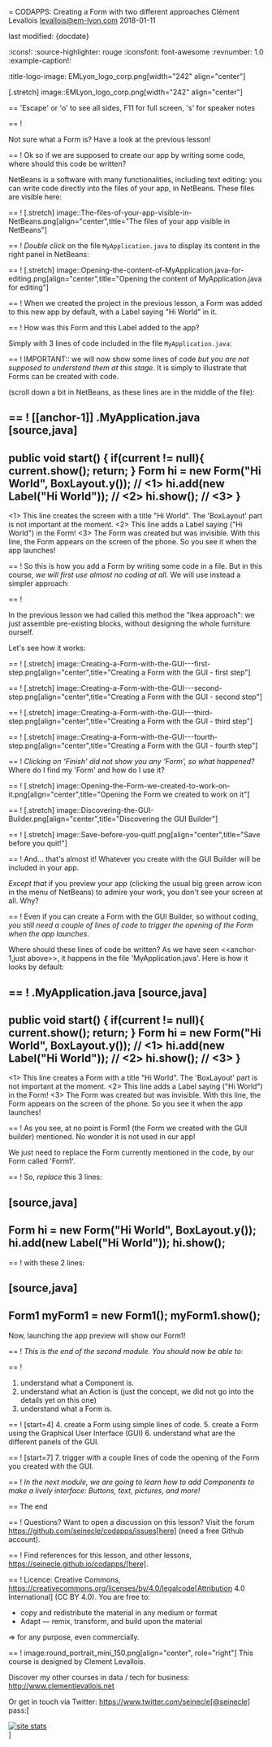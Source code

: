 = CODAPPS: Creating a Form with two different approaches
Clément Levallois <levallois@em-lyon.com>
2018-01-11

last modified: {docdate}

:icons!:
:source-highlighter: rouge
:iconsfont:   font-awesome
:revnumber: 1.0
:example-caption!:


:title-logo-image: EMLyon_logo_corp.png[width="242" align="center"]

[.stretch]
image::EMLyon_logo_corp.png[width="242" align="center"]


==  'Escape' or 'o' to see all sides, F11 for full screen, 's' for speaker notes


==  !

Not sure what a Form is? Have a look at the previous lesson!

==  !
Ok so if we are supposed to create our app by writing some code, where should this code be written?

NetBeans is a software with many functionalities, including text editing: you can write code directly into the files of your app, in NetBeans. These files are visible here:

==  !
[.stretch]
image::The-files-of-your-app-visible-in-NetBeans.png[align="center",title="The files of your app visible in NetBeans"]


==  !
*Double click* on the file `MyApplication.java` to display its content in the right panel in NetBeans:

==  !
[.stretch]
image::Opening-the-content-of-MyApplication.java-for-editing.png[align="center",title="Opening the content of MyApplication.java for editing"]


==  !
When we created the project in the previous lesson, a Form was added to this new app by default, with a Label saying "Hi World" in it.

==  !
How was this Form and this Label added to the app?

Simply with 3 lines of code included in the file `MyApplication.java`:

==  !
IMPORTANT:: we will now show some lines of code *but you are not supposed to understand them at this stage*. It is simply to illustrate that Forms can be created with code.

(scroll down a bit in NetBeans, as these lines are in the middle of the file):


==  !
[[anchor-1]]
.MyApplication.java
[source,java]
----
public void start() {
    if(current != null){
        current.show();
        return;
    }
    Form hi = new Form("Hi World", BoxLayout.y()); // <1>
    hi.add(new Label("Hi World")); // <2>
    hi.show(); // <3>
}
----
<1> This line creates the screen with a title "Hi World". The 'BoxLayout' part is not important at the moment.
<2> This line adds a Label saying ("Hi World") in the Form!
<3> The Form was created but was invisible. With this line, the Form appears on the screen of the phone. So you see it when the app launches!


==  !
So this is how you add a Form by writing some code in a file. But in this course, *we will first use almost no coding at all*. We will use instead a simpler approach:

==  !

In the previous lesson we had called this method the "Ikea approach": we just assemble pre-existing blocks, without designing the whole furniture ourself.

Let's see how it works:

==  !
[.stretch]
image::Creating-a-Form-with-the-GUI---first-step.png[align="center",title="Creating a Form with the GUI - first step"]


==  !
[.stretch]
image::Creating-a-Form-with-the-GUI---second-step.png[align="center",title="Creating a Form with the GUI - second step"]


==  !
[.stretch]
image::Creating-a-Form-with-the-GUI---third-step.png[align="center",title="Creating a Form with the GUI - third step"]


==  !
[.stretch]
image::Creating-a-Form-with-the-GUI---fourth-step.png[align="center",title="Creating a Form with the GUI - fourth step"]


==  !
*Clicking on 'Finish' did not show you any 'Form', so what happened?* Where do I find my 'Form' and how do I use it?

==  !
[.stretch]
image::Opening-the-Form-we-created-to-work-on-it.png[align="center",title="Opening the Form we created to work on it"]


==  !
[.stretch]
image::Discovering-the-GUI-Builder.png[align="center",title="Discovering the GUI Builder"]


==  !
[.stretch]
image::Save-before-you-quit!.png[align="center",title="Save before you quit!"]


==  !
And... that's almost it! Whatever you create with the GUI Builder will be included in your app.

*Except that* if you preview your app (clicking the usual big green arrow icon in the menu of NetBeans) to admire your work, you don't see your screen at all. Why?

==  !
Even if you can create a Form with the GUI Builder, so without coding, *you still need a couple of lines of code to trigger the opening of the Form when the app launches*.

Where should these lines of code be written? As we have seen <<anchor-1,just above>>, it happens in the file 'MyApplication.java'. Here is how it looks by default:

==  !
.MyApplication.java
[source,java]
----
public void start() {
    if(current != null){
        current.show();
        return;
    }
    Form hi = new Form("Hi World", BoxLayout.y()); // <1>
    hi.add(new Label("Hi World")); // <2>
    hi.show(); // <3>
}
----
<1> This line creates a Form with a title "Hi World". The 'BoxLayout' part is not important at the moment.
<2> This line adds a Label saying ("Hi World") in the Form!
<3> The Form was created but was invisible. With this line, the Form appears on the screen of the phone. So you see it when the app launches!

==  !
As you see, at no point is Form1 (the Form we created with the GUI builder) mentioned. No wonder it is not used in our app!

We just need to replace the Form currently mentioned in the code, by our Form called 'Form1'.

==  !
So, *replace* this 3 lines:

[source,java]
----
Form hi = new Form("Hi World", BoxLayout.y());
hi.add(new Label("Hi World"));
hi.show();
----

==  !
with these 2 lines:

[source,java]
----
Form1 myForm1 = new Form1();
myForm1.show();
----

Now, launching the app preview will show our Form1!

==  !
*This is the end of the second module. You should now be able to:*

==  !
1. understand what a Component is.
2. understand what an Action is (just the concept, we did not go into the details yet on this one)
3. understand what a Form is.

==  !
[start=4]
4. create a Form using simple lines of code.
5. create a Form using the Graphical User Interface (GUI)
6. understand what are the different panels of the GUI.

==  !
[start=7]
7. trigger with a couple lines of code the opening of the Form you created with the GUI.

==  !
*In the next module, we are going to learn how to add Components to make a lively interface: Buttons, text, pictures, and more!*

==  The end

==  !
Questions? Want to open a discussion on this lesson? Visit the forum https://github.com/seinecle/codapps/issues[here] (need a free Github account).

==  !
Find references for this lesson, and other lessons, https://seinecle.github.io/codapps/[here].

==  !
Licence: Creative Commons, https://creativecommons.org/licenses/by/4.0/legalcode[Attribution 4.0 International] (CC BY 4.0).
You are free to:

- copy and redistribute the material in any medium or format
- Adapt — remix, transform, and build upon the material

=> for any purpose, even commercially.

==  !
image:round_portrait_mini_150.png[align="center", role="right"]
This course is designed by Clement Levallois.

Discover my other courses in data / tech for business: http://www.clementlevallois.net

Or get in touch via Twitter: https://www.twitter.com/seinecle[@seinecle]
pass:[    <!-- Start of StatCounter Code for Default Guide -->
    <script type="text/javascript">
        var sc_project = 11592657;
        var sc_invisible = 1;
        var sc_security = "11592657";
        var scJsHost = (("https:" == document.location.protocol) ?
            "https://secure." : "http://www.");
        document.write("<sc" + "ript type='text/javascript' src='" +
            scJsHost +
            "statcounter.com/counter/counter.js'></" + "script>");
    </script>
    <noscript><div class="statcounter"><a title="site stats"
    href="http://statcounter.com/" target="_blank"><img
    class="statcounter"
    src="//c.statcounter.com/11592657/0/11592657/1/" alt="site
    stats"></a></div></noscript>
    <!-- End of StatCounter Code for Default Guide -->]
